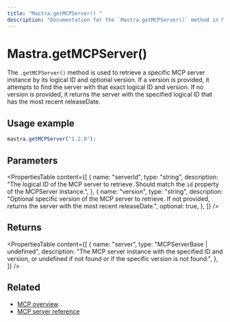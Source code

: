 ```yaml
---
title: "Mastra.getMCPServer() "
description: "Documentation for the `Mastra.getMCPServer()` method in Mastra, which retrieves a specific MCP server instance by ID and optional version."
---
```


# Mastra.getMCPServer()

The `.getMCPServer()` method is used to retrieve a specific MCP server instance by its logical ID and optional version. If a version is provided, it attempts to find the server with that exact logical ID and version. If no version is provided, it returns the server with the specified logical ID that has the most recent releaseDate.

## Usage example

```typescript copy
mastra.getMCPServer("1.2.0");
```

## Parameters

<PropertiesTable
content={[
{
name: "serverId",
type: "string",
description: "The logical ID of the MCP server to retrieve. Should match the `id` property of the MCPServer instance.",
},
{
name: "version",
type: "string",
description: "Optional specific version of the MCP server to retrieve. If not provided, returns the server with the most recent releaseDate.",
optional: true,
},
]}
/>

## Returns

<PropertiesTable
content={[
{
name: "server",
type: "MCPServerBase | undefined",
description: "The MCP server instance with the specified ID and version, or undefined if not found or if the specific version is not found.",
},
]}
/>

## Related

- [MCP overview](/docs/tools-mcp/mcp-overview)
- [MCP server reference](/docs/reference/tools/mcp-server)
